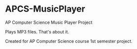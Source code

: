 # APCS-MusicPlayer
AP Computer Science Music Player Project

Plays MP3 files. That's about it.

Created for AP Computer Science course 1st semester project.
